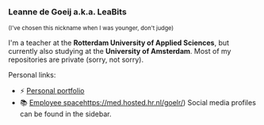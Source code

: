 ### Leanne de Goeij a.k.a. LeaBits
<sup>(I've chosen this nickname when I was younger, don't judge)</sup>

I'm a teacher at the **Rotterdam University of Applied Sciences**, but currently also studying at the **University of Amsterdam**. Most of my repositories are private (sorry, not sorry).

Personal links:
- :zap: [Personal portfolio](https://ldegoeij.nl/)
- :books: [Employee space](https://med.hosted.hr.nl/goelr/)https://med.hosted.hr.nl/goelr/)
Social media profiles can be found in the sidebar.
